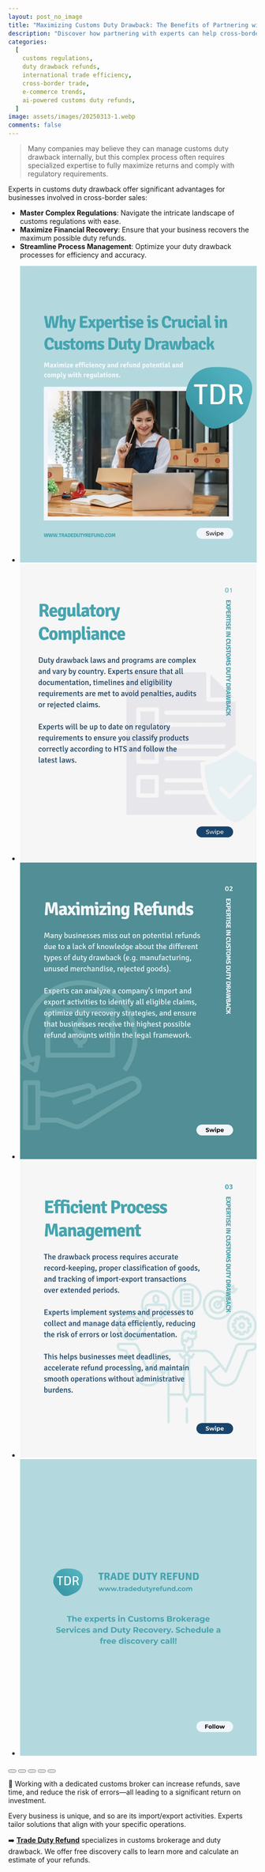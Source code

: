 ```yaml
---
layout: post_no_image
title: "Maximizing Customs Duty Drawback: The Benefits of Partnering with Experts"
description: "Discover how partnering with experts can help cross-border retailers maximize customs duty drawback, streamline processes, and ensure compliance with regulations."
categories:
  [
    customs regulations,
    duty drawback refunds,
    international trade efficiency,
    cross-border trade,
    e-commerce trends,
    ai-powered customs duty refunds,
  ]
image: assets/images/20250313-1.webp
comments: false
---
```


> Many companies may believe they can manage customs duty drawback internally, but this complex process often requires specialized expertise to fully maximize returns and comply with regulatory requirements.

Experts in customs duty drawback offer significant advantages for businesses involved in cross-border sales:

- **Master Complex Regulations**: Navigate the intricate landscape of customs regulations with ease.
- **Maximize Financial Recovery**: Ensure that your business recovers the maximum possible duty refunds.
- **Streamline Process Management**: Optimize your duty drawback processes for efficiency and accuracy.

<div class="glide">
  <div class="glide__track" data-glide-el="track">
    <ul class="glide__slides">
      <li class="glide__slide"><img src="/assets/images/20250313-2.webp"></li>
      <li class="glide__slide"><img src="/assets/images/20250313-3.webp"></li>
      <li class="glide__slide"><img src="/assets/images/20250313-4.webp"></li>
      <li class="glide__slide"><img src="/assets/images/20250313-5.webp"></li>
      <li class="glide__slide"><img src="/assets/images/20250313-6.webp"></li>
    </ul>
  </div>
  <div class="glide__bullets" data-glide-el="controls[nav]">
    <button class="glide__bullet" data-glide-dir="=0"></button>
    <button class="glide__bullet" data-glide-dir="=1"></button>
    <button class="glide__bullet" data-glide-dir="=2"></button>
    <button class="glide__bullet" data-glide-dir="=3"></button>
    <button class="glide__bullet" data-glide-dir="=4"></button>
  </div>
</div>

🤝 Working with a dedicated customs broker can increase refunds, save time, and reduce the risk of errors—all leading to a significant return on investment.

Every business is unique, and so are its import/export activities. Experts tailor solutions that align with your specific operations.

➡️ [**Trade Duty Refund**](https://tradedutyrefund.com?utm_source=Blog&utm_medium=Link&utm_campaign=20250313Article) specializes in customs brokerage and duty drawback. We offer free discovery calls to learn more and calculate an estimate of your refunds.

<script src="https://cdnjs.cloudflare.com/ajax/libs/Glide.js/3.2.0/glide.min.js" integrity="sha512-IkLiryZhI6G4pnA3bBZzYCT9Ewk87U4DGEOz+TnRD3MrKqaUitt+ssHgn2X/sxoM7FxCP/ROUp6wcxjH/GcI5Q==" crossorigin="anonymous" referrerpolicy="no-referrer"></script>
<link rel="stylesheet" href="https://cdnjs.cloudflare.com/ajax/libs/Glide.js/3.2.0/css/glide.core.min.css" integrity="sha512-YQlbvfX5C6Ym6fTUSZ9GZpyB3F92hmQAZTO5YjciedwAaGRI9ccNs4iw2QTCJiSPheUQZomZKHQtuwbHkA9lgw==" crossorigin="anonymous" referrerpolicy="no-referrer" />
<link rel="stylesheet" href="https://cdnjs.cloudflare.com/ajax/libs/Glide.js/3.2.0/css/glide.theme.min.css" integrity="sha512-wCwx+DYp8LDIaTem/rpXubV/C1WiNRsEVqoztV0NZm8tiTvsUeSlA/Uz02VTGSiqfzAHD4RnqVoevMcRZgYEcQ==" crossorigin="anonymous" referrerpolicy="no-referrer" />

<script>new Glide('.glide').mount()</script>
